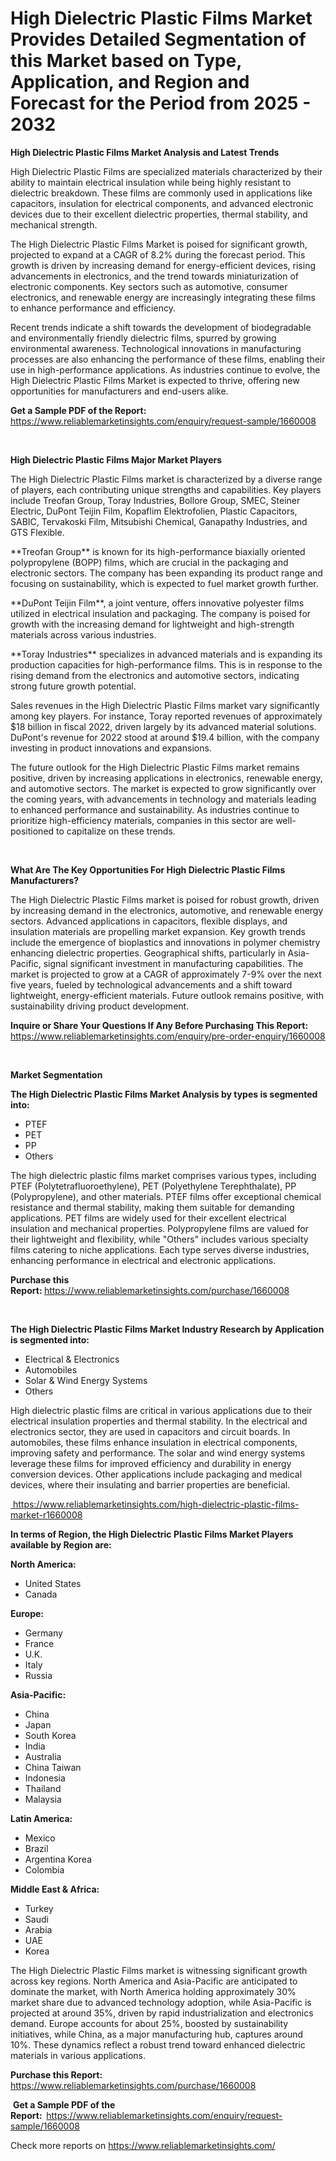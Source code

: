 <p><h1>High Dielectric Plastic Films Market Provides Detailed Segmentation of this Market based on Type, Application, and Region and Forecast for the Period from 2025 - 2032</h1></p><p><strong>High Dielectric Plastic Films Market Analysis and Latest Trends</strong></p>
<p><p>High Dielectric Plastic Films are specialized materials characterized by their ability to maintain electrical insulation while being highly resistant to dielectric breakdown. These films are commonly used in applications like capacitors, insulation for electrical components, and advanced electronic devices due to their excellent dielectric properties, thermal stability, and mechanical strength.</p><p>The High Dielectric Plastic Films Market is poised for significant growth, projected to expand at a CAGR of 8.2% during the forecast period. This growth is driven by increasing demand for energy-efficient devices, rising advancements in electronics, and the trend towards miniaturization of electronic components. Key sectors such as automotive, consumer electronics, and renewable energy are increasingly integrating these films to enhance performance and efficiency.</p><p>Recent trends indicate a shift towards the development of biodegradable and environmentally friendly dielectric films, spurred by growing environmental awareness. Technological innovations in manufacturing processes are also enhancing the performance of these films, enabling their use in high-performance applications. As industries continue to evolve, the High Dielectric Plastic Films Market is expected to thrive, offering new opportunities for manufacturers and end-users alike.</p></p>
<p><strong>Get a Sample PDF of the Report:&nbsp;</strong> <a href="https://www.reliablemarketinsights.com/enquiry/request-sample/1660008?utm_campaign=1938&utm_medium=2&utm_source=Github&utm_content=ia&utm_term=29032025&utm_id=high-dielectric-plastic-films">https://www.reliablemarketinsights.com/enquiry/request-sample/1660008</a></p>
<p>&nbsp;</p>
<p><strong>High Dielectric Plastic Films Major Market Players</strong></p>
<p><p>The High Dielectric Plastic Films market is characterized by a diverse range of players, each contributing unique strengths and capabilities. Key players include Treofan Group, Toray Industries, Bollore Group, SMEC, Steiner Electric, DuPont Teijin Film, Kopaflim Elektrofolien, Plastic Capacitors, SABIC, Tervakoski Film, Mitsubishi Chemical, Ganapathy Industries, and GTS Flexible.</p><p>**Treofan Group** is known for its high-performance biaxially oriented polypropylene (BOPP) films, which are crucial in the packaging and electronic sectors. The company has been expanding its product range and focusing on sustainability, which is expected to fuel market growth further.</p><p>**DuPont Teijin Film**, a joint venture, offers innovative polyester films utilized in electrical insulation and packaging. The company is poised for growth with the increasing demand for lightweight and high-strength materials across various industries.</p><p>**Toray Industries** specializes in advanced materials and is expanding its production capacities for high-performance films. This is in response to the rising demand from the electronics and automotive sectors, indicating strong future growth potential.</p><p>Sales revenues in the High Dielectric Plastic Films market vary significantly among key players. For instance, Toray reported revenues of approximately $18 billion in fiscal 2022, driven largely by its advanced material solutions. DuPont's revenue for 2022 stood at around $19.4 billion, with the company investing in product innovations and expansions.</p><p>The future outlook for the High Dielectric Plastic Films market remains positive, driven by increasing applications in electronics, renewable energy, and automotive sectors. The market is expected to grow significantly over the coming years, with advancements in technology and materials leading to enhanced performance and sustainability. As industries continue to prioritize high-efficiency materials, companies in this sector are well-positioned to capitalize on these trends.</p></p>
<p>&nbsp;</p>
<p><strong>What Are The Key Opportunities For High Dielectric Plastic Films Manufacturers?</strong></p>
<p><p>The High Dielectric Plastic Films market is poised for robust growth, driven by increasing demand in the electronics, automotive, and renewable energy sectors. Advanced applications in capacitors, flexible displays, and insulation materials are propelling market expansion. Key growth trends include the emergence of bioplastics and innovations in polymer chemistry enhancing dielectric properties. Geographical shifts, particularly in Asia-Pacific, signal significant investment in manufacturing capabilities. The market is projected to grow at a CAGR of approximately 7-9% over the next five years, fueled by technological advancements and a shift toward lightweight, energy-efficient materials. Future outlook remains positive, with sustainability driving product development.</p></p>
<p><strong>Inquire or Share Your Questions If Any Before Purchasing This Report:</strong> <a href="https://www.reliablemarketinsights.com/enquiry/pre-order-enquiry/1660008?utm_campaign=1938&utm_medium=2&utm_source=Github&utm_content=ia&utm_term=29032025&utm_id=high-dielectric-plastic-films">https://www.reliablemarketinsights.com/enquiry/pre-order-enquiry/1660008</a></p>
<p>&nbsp;</p>
<p><strong>Market Segmentation</strong></p>
<p><strong>The High Dielectric Plastic Films Market Analysis by types is segmented into:</strong></p>
<p><ul><li>PTEF</li><li>PET</li><li>PP</li><li>Others</li></ul></p>
<p><p>The high dielectric plastic films market comprises various types, including PTEF (Polytetrafluoroethylene), PET (Polyethylene Terephthalate), PP (Polypropylene), and other materials. PTEF films offer exceptional chemical resistance and thermal stability, making them suitable for demanding applications. PET films are widely used for their excellent electrical insulation and mechanical properties. Polypropylene films are valued for their lightweight and flexibility, while "Others" includes various specialty films catering to niche applications. Each type serves diverse industries, enhancing performance in electrical and electronic applications.</p></p>
<p><strong>Purchase this Report:&nbsp;</strong><a href="https://www.reliablemarketinsights.com/purchase/1660008?utm_campaign=1938&utm_medium=2&utm_source=Github&utm_content=ia&utm_term=29032025&utm_id=high-dielectric-plastic-films">https://www.reliablemarketinsights.com/purchase/1660008</a></p>
<p>&nbsp;</p>
<p><strong>The High Dielectric Plastic Films Market Industry Research by Application is segmented into:</strong></p>
<p><ul><li>Electrical & Electronics</li><li>Automobiles</li><li>Solar & Wind Energy Systems</li><li>Others</li></ul></p>
<p><p>High dielectric plastic films are critical in various applications due to their electrical insulation properties and thermal stability. In the electrical and electronics sector, they are used in capacitors and circuit boards. In automobiles, these films enhance insulation in electrical components, improving safety and performance. The solar and wind energy systems leverage these films for improved efficiency and durability in energy conversion devices. Other applications include packaging and medical devices, where their insulating and barrier properties are beneficial.</p></p>
<p><a href="https://www.reliablemarketinsights.com/high-dielectric-plastic-films-market-r1660008?utm_campaign=1938&utm_medium=2&utm_source=Github&utm_content=ia&utm_term=29032025&utm_id=high-dielectric-plastic-films">&nbsp;https://www.reliablemarketinsights.com/high-dielectric-plastic-films-market-r1660008</a></p>
<p><strong>In terms of Region, the High Dielectric Plastic Films Market Players available by Region are:</strong></p>
<p>
    <p> <strong> North America: </strong>
        <ul>
            <li>United States</li>
            <li>Canada</li>
        </ul>
        </p> 
    <p> <strong> Europe: </strong>
        <ul>
            <li>Germany</li>
            <li>France</li>
            <li>U.K.</li>
            <li>Italy</li>
            <li>Russia</li>
        </ul>
        </p> 
    <p> <strong> Asia-Pacific: </strong>
        <ul>
            <li>China</li>
            <li>Japan</li>
            <li>South Korea</li>
            <li>India</li>
            <li>Australia</li>
            <li>China Taiwan</li>
            <li>Indonesia</li>
            <li>Thailand</li>
            <li>Malaysia</li>
        </ul>
        </p> 
    <p> <strong> Latin America: </strong>
        <ul>
            <li>Mexico</li>
            <li>Brazil</li>
            <li>Argentina Korea</li>
            <li>Colombia</li>
        </ul>
        </p> 
    <p> <strong> Middle East & Africa: </strong>
        <ul>
            <li>Turkey</li>
            <li>Saudi</li>
            <li>Arabia</li>
            <li>UAE</li>
            <li>Korea</li>
        </ul>
    </p>
    </p>
<p><p>The High Dielectric Plastic Films market is witnessing significant growth across key regions. North America and Asia-Pacific are anticipated to dominate the market, with North America holding approximately 30% market share due to advanced technology adoption, while Asia-Pacific is projected at around 35%, driven by rapid industrialization and electronics demand. Europe accounts for about 25%, boosted by sustainability initiatives, while China, as a major manufacturing hub, captures around 10%. These dynamics reflect a robust trend toward enhanced dielectric materials in various applications.</p></p>
<p><strong>Purchase this Report: </strong><a href="https://www.reliablemarketinsights.com/purchase/1660008?utm_campaign=1938&utm_medium=2&utm_source=Github&utm_content=ia&utm_term=29032025&utm_id=high-dielectric-plastic-films">https://www.reliablemarketinsights.com/purchase/1660008</a></p>
<p>&nbsp;<strong>Get a Sample PDF of the Report:&nbsp;&nbsp;</strong><a href="https://www.reliablemarketinsights.com/enquiry/request-sample/1660008?utm_campaign=1938&utm_medium=2&utm_source=Github&utm_content=ia&utm_term=29032025&utm_id=high-dielectric-plastic-films">https://www.reliablemarketinsights.com/enquiry/request-sample/1660008</a></p>
<p><strong></strong></p>
<p>Check more reports on <a href="https://www.reliablemarketinsights.com/?utm_campaign=1938&utm_medium=2&utm_source=Github&utm_content=ia&utm_term=29032025&utm_id=high-dielectric-plastic-films">https://www.reliablemarketinsights.com/</a></p>
